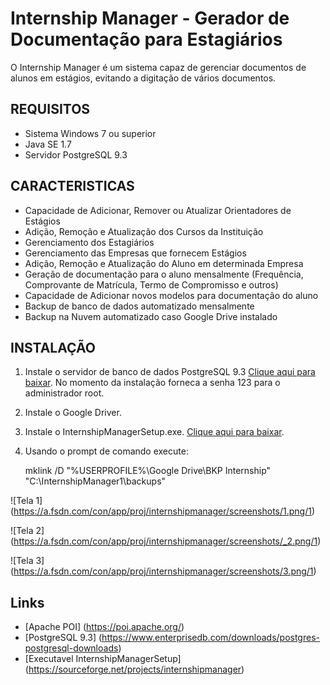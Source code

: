 # Internship Manager - Gerador de Documentação para Estagiários

O Internship Manager é um sistema capaz de gerenciar documentos de alunos em estágios, evitando a digitação de vários documentos.

## REQUISITOS
 - Sistema Windows 7 ou superior
 - Java SE 1.7
 - Servidor PostgreSQL 9.3

## CARACTERISTICAS
 - Capacidade de Adicionar, Remover ou Atualizar Orientadores de Estágios
 - Adição, Remoção e Atualização dos Cursos da Instituição
 - Gerenciamento dos Estagiários
 - Gerenciamento das Empresas que fornecem Estágios
 - Adição, Remoção e Atualização do Aluno em determinada Empresa
 - Geração de documentação para o aluno mensalmente (Frequência, Comprovante de Matrícula, Termo de Compromisso e outros)
 - Capacidade de Adicionar novos modelos para documentação do aluno
 - Backup de banco de dados automatizado mensalmente
 - Backup na Nuvem automatizado caso Google Drive instalado
 
## INSTALAÇÃO
1) Instale o servidor de banco de dados PostgreSQL 9.3 [Clique aqui para baixar](https://www.enterprisedb.com/downloads/postgres-postgresql-downloads). No momento da instalação forneca a senha 123 para o administrador root.

2) Instale o Google Driver.

3) Instale o InternshipManagerSetup.exe. [Clique aqui para baixar](https://sourceforge.net/projects/internshipmanager).

4) Usando o prompt de comando execute:

	mklink /D "%USERPROFILE%\Google Drive\BKP Internship"  "C:\InternshipManager1\backups"


![Tela 1] (https://a.fsdn.com/con/app/proj/internshipmanager/screenshots/1.png/1)


![Tela 2] (https://a.fsdn.com/con/app/proj/internshipmanager/screenshots/_2.png/1)


![Tela 3] (https://a.fsdn.com/con/app/proj/internshipmanager/screenshots/3.png/1)

## Links

 - [Apache POI] (https://poi.apache.org/)
 - [PostgreSQL 9.3] (https://www.enterprisedb.com/downloads/postgres-postgresql-downloads)
 - [Executavel InternshipManagerSetup] (https://sourceforge.net/projects/internshipmanager)
